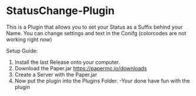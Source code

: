 # StatusChange-Plugin
This is a Plugin that allows you to set your Status as a Suffix behind your Name.
You can change settings and text in the Conifg (colorcodes are not working right now)

Setup Guide:
1. Install the last Release onto your computer.
2. Download the Paper.jar https://papermc.io/downloads
3. Create a Server with the Paper.jar
4. Now put the plugin into the Plugins Folder.
-Your done have fun with the plugin
